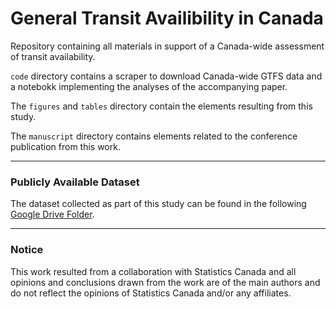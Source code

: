 # General Transit Availibility in Canada

Repository containing all materials in support of a Canada-wide assessment of transit availability.

`code` directory contains a scraper to download Canada-wide GTFS data and a notebokk implementing the analyses of the accompanying paper.

The `figures` and `tables` directory contain the elements resulting from this study.

The `manuscript` directory contains elements related to the conference publication from this work.

---

### Publicly Available Dataset

The dataset collected as part of this study can be found in the following [Google Drive Folder](https://drive.google.com/drive/folders/1qddHCILX0fAOar8fmZMAVHubi_H0eFhe?usp=sharing).

---

### Notice

This work resulted from a collaboration with Statistics Canada and all opinions and conclusions drawn from the work are of the main authors and do not reflect the opinions of Statistics Canada and/or any affiliates.

